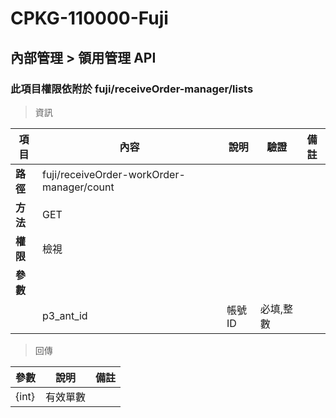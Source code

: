 # CPKG-110000-Fuji

## 內部管理 > 領用管理 API

### 此項目權限依附於 fuji/receiveOrder-manager/lists

> 資訊

| 項目                      | 內容                       | 說明                |驗證                      |   備註         |
|---------------------------|----------------------------|----------------------|-----------------|----------------|
| <b>路徑</b>               | fuji/receiveOrder-workOrder-manager/count    |                        |                |                  |
| <b>方法</b>               | GET                        |                    |                    |                 |
| <b>權限</b>               | 檢視                       |                     |                   |                 |
| <b>參數</b>               |                            |                       |                 |                 |
|                          | p3_ant_id             | 帳號ID            | 必填,整數               |                 |

> 回傳

| 參數                                                                        | 說明                            | 備註                           |
|----------------------------------------------------------------------------|--------------------------------|--------------------------------|
| {int}               | 有效單數                            |                                |
